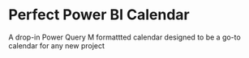 # Perfect Power BI Calendar
 A drop-in Power Query M formattted calendar designed to be a go-to calendar for any new project
